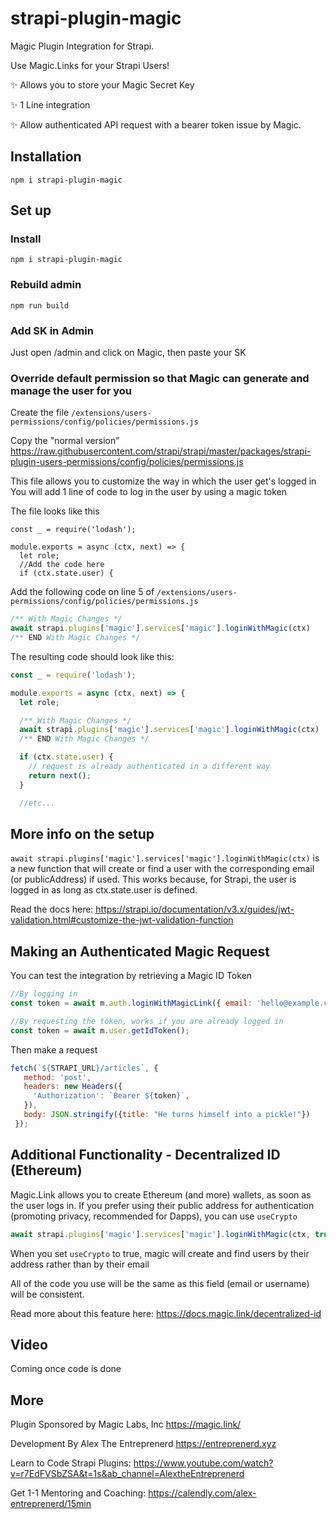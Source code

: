 # strapi-plugin-magic

Magic Plugin Integration for Strapi.

Use Magic.Links for your Strapi Users!

✨ Allows you to store your Magic Secret Key

✨ 1 Line integration 

✨ Allow authenticated API request with a bearer token issue by Magic.

## Installation
``` 
npm i strapi-plugin-magic
```

## Set up

### Install
``` 
npm i strapi-plugin-magic
```

### Rebuild admin
```
npm run build
```

### Add SK in Admin
Just open /admin and click on Magic, then paste your SK

### Override default permission so that Magic can generate and manage the user for you
Create the file 
`/extensions/users-permissions/config/policies/permissions.js`

Copy the "normal version"
https://raw.githubusercontent.com/strapi/strapi/master/packages/strapi-plugin-users-permissions/config/policies/permissions.js

This file allows you to customize the way in which the user get's logged in
You will add 1 line of code to log in the user by using a magic token 

The file looks like this
```
const _ = require('lodash');

module.exports = async (ctx, next) => {
  let role;
  //Add the code here
  if (ctx.state.user) {
```

Add the following code on line 5 of `/extensions/users-permissions/config/policies/permissions.js`
```javascript
/** With Magic Changes */
await strapi.plugins['magic'].services['magic'].loginWithMagic(ctx)
/** END With Magic Changes */
```

The resulting code should look like this:
```javascript
const _ = require('lodash');

module.exports = async (ctx, next) => {
  let role;

  /** With Magic Changes */
  await strapi.plugins['magic'].services['magic'].loginWithMagic(ctx)
  /** END With Magic Changes */

  if (ctx.state.user) {
    // request is already authenticated in a different way
    return next();
  }

  //etc...
```

## More info on the setup
`await strapi.plugins['magic'].services['magic'].loginWithMagic(ctx)` is a new function that will create or find a user with the corresponding email (or publicAddress) if used.
This works because, for Strapi, the user is logged in as long as ctx.state.user is defined.

Read the docs here:
https://strapi.io/documentation/v3.x/guides/jwt-validation.html#customize-the-jwt-validation-function

## Making an Authenticated Magic Request
You can test the integration by retrieving a Magic ID Token
```javascript
//By logging in
const token = await m.auth.loginWithMagicLink({ email: 'hello@example.com' });

//By requesting the token, works if you are already logged in
const token = await m.user.getIdToken();
```

Then make a request
```javascript
fetch(`${STRAPI_URL}/articles`, { 
   method: 'post', 
   headers: new Headers({
     'Authorization': `Bearer ${token}`, 
   }), 
   body: JSON.stringify({title: "He turns himself into a pickle!"})
 });
```

## Additional Functionality - Decentralized ID (Ethereum)
Magic.Link allows you to create Ethereum (and more) wallets, as soon as the user logs in.
If you prefer using their public address for authentication (promoting privacy, recommended for Dapps), you can use `useCrypto`
```javascript
await strapi.plugins['magic'].services['magic'].loginWithMagic(ctx, true) //Second parameter, called, useCrypto
```

When you set `useCrypto` to true, magic will create and find users by their address rather than by their email

All of the code you use will be the same as this field (email or username) will be consistent.

Read more about this feature here:
https://docs.magic.link/decentralized-id

## Video
Coming once code is done

## More
Plugin Sponsored by Magic Labs, Inc
https://magic.link/

Development By Alex The Entreprenerd
https://entreprenerd.xyz

Learn to Code Strapi Plugins:
https://www.youtube.com/watch?v=r7EdFVSbZSA&t=1s&ab_channel=AlextheEntreprenerd

Get 1-1 Mentoring and Coaching:
https://calendly.com/alex-entreprenerd/15min
